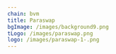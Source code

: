 ```yaml
---
chain: bvm
title: Paraswap
bgImage: /images/background9.png
tLogo: /images/paraswap.png
logo: /images/paraswap-1-.png
---
```

